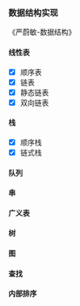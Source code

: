 ### 数据结构实现
《严蔚敏-数据结构》

#### 线性表
- [x] 顺序表
- [x] 链表
- [x] 静态链表
- [x] 双向链表

#### 栈
- [x] 顺序栈
- [x] 链式栈

#### 队列

#### 串

#### 广义表

#### 树

#### 图

#### 查找

#### 内部排序
